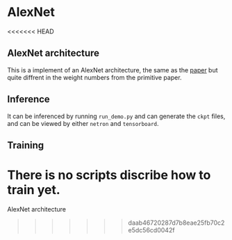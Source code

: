 # AlexNet
<<<<<<< HEAD
## AlexNet architecture
This is a implement of an AlexNet architecture, the same as the [paper](https://papers.nips.cc/paper/4824-imagenet-classification-with-deep-convolutional-neural-networks.pdf) but quite diffrent in the weight numbers from the primitive paper.
## Inference
It can be inferenced by running `run_demo.py` and can generate the `ckpt`
files, and can be viewed by either `netron` and `tensorboard`.
## Training
There is no scripts discribe how to train yet. 
=======
AlexNet architecture
>>>>>>> daab46720287d7b8eae25fb70c2e5dc56cd0042f
